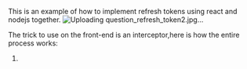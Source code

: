 This is an example of how to implement refresh tokens using react and nodejs together.
![Uploading question_refresh_token2.jpg…]()

The trick to use on the front-end is an interceptor,here is how the entire process works:

1)
